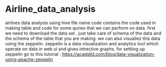 # Airline_data_analysis
airlines data analysis using hive 
file name code contains the code used in making table and code for some quries that we can perform on data.
first we need to download the data set . just take care of schema of the data and the schema of the table that you are making.
we can also visualiez this data using the zeppelin.
zeppelin is a data visualization and analytics tool which operate on data in web ui and gives intrective graphs.
for settiing up zeppelin go to this tutorial  : https://acadgild.com/blog/data-visualization-using-apache-zeppelin
